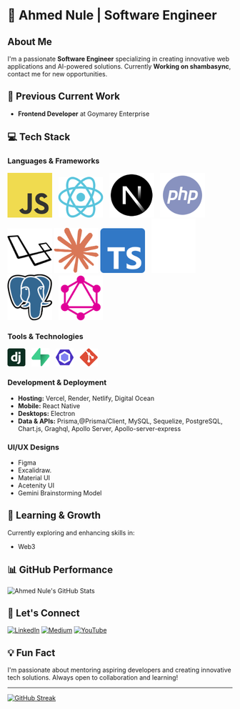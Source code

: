 # 👋 Ahmed Nule | Software Engineer 
## About Me
I'm a passionate **Software Engineer** specializing in creating innovative web applications and AI-powered solutions. Currently **Working on shambasync**, contact me for new opportunities.

## 🚀 Previous Current Work
- **Frontend Developer** at Goymarey Enterprise

## 💻 Tech Stack

### Languages & Frameworks

<img src="public/assets/images/javascript.svg" alt="react" width="100" style="margin-right: 10px;" />

<img src="public/assets/images/react.svg" alt="react" width="100" style="margin-right: 10px;" />

<img src="public/assets/images/next.svg" alt="next"  width="100" style="margin-right: 10px;" />

<img src="public/assets/images/php.svg" alt="PHP"  width="100" style="margin-right: 10px;" />

<img src="public/assets/images/laravel.svg" width="100" alt="Laravel" />

<img src="public/assets/images/claude.svg" width="100" alt="Laravel"  /> 

<img src="public/assets/images/typescript.svg" alt="ts" width="100" style="margin-right: 10px;" />

<img src="public/assets/images/prisma.svg" alt="prisma"  width="100" style="margin-right: 10px;" />

<img src="public/assets/images/postgresql.svg" alt="postgresql" width="100" style="margin-right: 10px;" />

<img src="public/assets/images/graphql.svg" alt="graphql" width="100" style="margin-right: 10px;" />




### Tools & Technologies
<img src="public/assets/images/django.svg" alt="django" width="40" style="margin-right: 10px;" />

<img src="public/assets/images/supabase.svg" alt="supabase" width="40" style="margin-right: 10px;" />

<img src="public/assets/images/eslint.svg" alt="eslint" width="40" style="margin-right: 10px;" />

<img src="public/assets/images/git.svg" alt="git" width="40" style="margin-right: 10px;" />

### Development & Deployment
- **Hosting:** Vercel, Render, Netlify, Digital Ocean
- **Mobile:** React Native
- **Desktops:** Electron
- **Data & APIs:** Prisma,@Prisma/Client, MySQL, Sequelize, PostgreSQL, Chart.js, Graghql, Apollo Server, Apollo-server-express

### UI/UX Designs
- Figma
- Excalidraw.
- Material UI
- Acetenity UI
- Gemini Brainstorming Model

## 🌱 Learning & Growth
Currently exploring and enhancing skills in:
- Web3

## 📊 GitHub Performance
![Ahmed Nule's GitHub Stats](https://github-readme-stats.vercel.app/api?username=ahmednule&theme=radical&hide_border=false&include_all_commits=true&count_private=true)

## 🤝 Let's Connect
[![LinkedIn](https://img.shields.io/badge/LinkedIn-%230077B5.svg?logo=linkedin&logoColor=white)](https://linkedin.com/in/ahmed-nule)
[![Medium](https://img.shields.io/badge/Medium-12100E?logo=medium&logoColor=white)](https://medium.com/@ahmednule)
[![YouTube](https://img.shields.io/badge/YouTube-%23FF0000.svg?logo=YouTube&logoColor=white)](https://youtube.com/@SEInProgressHub)

## 💡 Fun Fact
I'm passionate about mentoring aspiring developers and creating innovative tech solutions. Always open to collaboration and learning!

---
<a href="https://git.io/streak-stats"><img src="https://streak-stats.demolab.com?user=ahmednule&theme=dark" alt="GitHub Streak" /></a>
